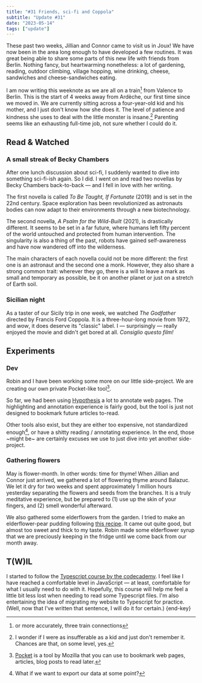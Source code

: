 ```yaml
---
title: "#31 Friends, sci-fi and Coppola"
subtitle: "Update #31"
date: "2023-05-14"
tags: ["update"]
---
```


These past two weeks, Jillian and Connor came to visit us in Joux! We have now been in the area long enough to have developed a few routines. It was great being able to share some parts of this new life with friends from Berlin. Nothing fancy, but heartwarming nonetheless: a lot of gardening, reading, outdoor climbing, village hopping, wine drinking, cheese, sandwiches and cheese-sandwiches eating.

I am now writing this weeknote as we are all on a train[^1] from Valence to Berlin. This is the start of 4 weeks away from Ardèche, our first time since we moved in. We are currently sitting across a four-year-old kid and his mother, and I just don't know how she does it. The level of patience and kindness she uses to deal with the little monster is insane.[^2] Parenting seems like an exhausting full-time job, not sure whether I could do it.

[^1]: or more accurately, three train connections
[^2]: I wonder if I were as insufferable as a kid and just don't remember it. Chances are that, on some level, yes.

## Read & Watched

### A small streak of Becky Chambers

After one lunch discussion about sci-fi, I suddenly wanted to dive into something sci-fi-ish again. So I did. I went on and read two novellas by Becky Chambers back-to-back — and I fell in love with her writing.

The first novella is called <cite>To Be Taught, If Fortunate</cite> (2019) and is set in the 22nd century. Space exploration has been revolutionized as astronauts bodies can now adapt to their environments through a new biotechnology.

The second novella, <cite>A Psalm for the Wild-Built</cite> (2021), is drastically different. It seems to be set in a far future, where humans left fifty percent of the world untouched and protected from human intervention. The singularity is also a thing of the past, robots have gained self-awareness and have now wandered off into the wilderness.

The main characters of each novella could not be more different: the first one is an astronaut and the second one a monk. However, they also share a strong common trait: wherever they go, there is a will to leave a mark as small and temporary as possible, be it on another planet or just on a stretch of Earth soil.

### Sicilian night

As a taster of our Sicily trip in one week, we watched <cite>The Godfather</cite> directed by Francis Ford Coppola. It is a three-hour-long movie from 1972, and _wow_, it does deserve its "classic" label. I — surprisingly — really enjoyed the movie and didn't get bored at all. _Consiglio questo film!_

## Experiments

### Dev

Robin and I have been working some more on our little side-project. We are creating our own private Pocket-like tool[^3].

So far, we had been using [Hypothesis](https://web.hypothes.is/) a lot to annotate web pages. The highlighting and annotation experience is fairly good, but the tool is just not designed to bookmark future articles to-read.

Other tools also exist, but they are either too expensive, not standardized enough[^4], or have a shitty reading / annotating experience. In the end, those ~might be~ are certainly excuses we use to just dive into yet another side-project.

### Gathering flowers

May is flower-month. In other words: time for thyme! When Jillian and Connor just arrived, we gathered a lot of flowering thyme around Balazuc. We let it dry for two weeks and spent approximately 1 million hours yesterday separating the flowers and seeds from the branches. It is a truly meditative experience, but be prepared to (1) use up the skin of your fingers, and (2) smell wonderful afterward.

We also gathered some elderflowers from the garden. I tried to make an elderflower-pear pudding following [this recipe](https://www.kilometre-0.fr/recettes/flan-aux-poires-et-aux-fleurs-de-sureau/). It came out quite good, but almost too sweet and thick to my taste. Robin made some elderflower syrup that we are preciously keeping in the fridge until we come back from our month away.

[^3]: [Pocket](https://getpocket.com/) is a tool by Mozilla that you can use to bookmark web pages, articles, blog posts to read later.
[^4]: What if we want to export our data at some point?

## T(W)IL

I started to follow the [Typescript course by the codecademy](https://www.codecademy.com/learn/learn-typescript). I feel like I have reached a comfortable level in JavaScript — at least, comfortable for what I usually need to do with it. Hopefully, this course will help me feel a little bit less lost when needing to read some Typescript files. I'm also entertaining the idea of migrating my website to Typescript for practice. (Well, now that I've written that sentence, I will do it for certain.) {end-key}
